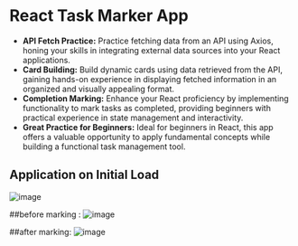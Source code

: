 # React Task Marker App

- **API Fetch Practice:** Practice fetching data from an API using Axios, honing your skills in integrating external data sources into your React applications.
- **Card Building:** Build dynamic cards using data retrieved from the API, gaining hands-on experience in displaying fetched information in an organized and visually appealing format.
- **Completion Marking:** Enhance your React proficiency by implementing functionality to mark tasks as completed, providing beginners with practical experience in state management and interactivity.
- **Great Practice for Beginners:** Ideal for beginners in React, this app offers a valuable opportunity to apply fundamental concepts while building a functional task management tool.

## Application on Initial Load
![image](https://github.com/ash-2-code-12/react-task-app/assets/128391295/24f9fdce-b791-47d4-bf9e-8f5d4106d110)

##before marking :
![image](https://github.com/ash-2-code-12/react-task-app/assets/128391295/962cdff6-f148-4774-8135-fd9e4a8f1b61)

##after marking:
![image](https://github.com/ash-2-code-12/react-task-app/assets/128391295/7464d9a8-2bac-481c-bbcf-623379084e20)
